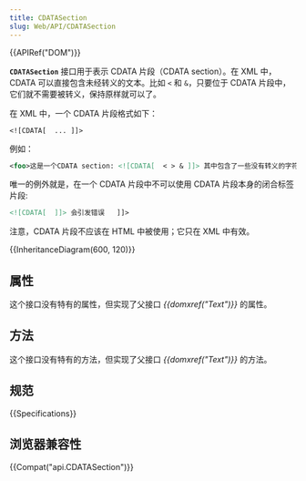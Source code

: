```yaml
---
title: CDATASection
slug: Web/API/CDATASection
---
```

{{APIRef("DOM")}}

**`CDATASection`** 接口用于表示 CDATA 片段（CDATA section）。在 XML 中， CDATA 可以直接包含未经转义的文本。比如 `<` 和 `&`，只要位于 CDATA 片段中，它们就不需要被转义，保持原样就可以了。

在 XML 中，一个 CDATA 片段格式如下：

```plain
<![CDATA[  ... ]]>
```

例如：

```xml
<foo>这是一个CDATA section: <![CDATA[  < > & ]]> 其中包含了一些没有转义的字符。 </foo>
```

唯一的例外就是，在一个 CDATA 片段中不可以使用 CDATA 片段本身的闭合标签片段:

```xml
<![CDATA[  ]]> 会引发错误   ]]>
```

注意，CDATA 片段不应该在 HTML 中被使用；它只在 XML 中有效。

{{InheritanceDiagram(600, 120)}}

## 属性

这个接口没有特有的属性，但实现了父接口 _{{domxref("Text")}}_ 的属性。

## 方法

这个接口没有特有的方法，但实现了父接口 _{{domxref("Text")}}_ 的方法。

## 规范

{{Specifications}}

## 浏览器兼容性

{{Compat("api.CDATASection")}}
